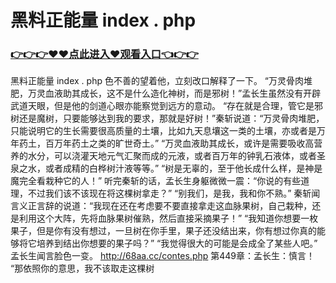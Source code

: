 # 黑料正能量 index . php

### <a href="https://github.com/kjiuo/xiao/issues/1">👉👉👉♥♥点此进入♥观看入口👈👉👉</a>

黑料正能量 index . php
色不善的望着他，立刻改口解释了一下。
    “万灵骨肉堆肥，万灵血液助其成长，这不是什么造化神树，而是邪树！”孟长生虽然没有开辟武道天眼，但是他的剑道心眼亦能察觉到远方的意动。
    “存在就是合理，管它是邪树还是魔树，只要能够达到我的要求，那就是好树！”秦斩说道：“万灵骨肉堆肥，只能说明它的生长需要很高质量的土壤，比如九天息壤这一类的土壤，亦或者是万年药土，百万年药土之类的旷世奇土。”
    “万灵血液助其成长，或许是需要吸收高营养的水分，可以浇灌天地元气汇聚而成的元液，或者百万年的钟乳石液体，或者圣泉之水，或者成精的白桦树汁液等等。”
    “树是无辜的，至于他长成什么样，是神是魔完全看栽种它的人！”
    听完秦斩的话，孟长生身躯微微一震：“你说的有些道理，不过我们该不该现在将这棵树拿走？”
    “别我们，是我，我和你不熟。”
    秦斩闻言义正言辞的说道：“我现在还在考虑要不要直接拿走这血脉果树，自己栽种，还是利用这个大阵，先将血脉果树催熟，然后直接采摘果子！”
    “我知道你想要一枚果子，但是你有没有想过，一旦树在你手里，果子还没结出来，你有想过你真的能够将它培养到结出你想要的果子吗？”
    “我觉得很大的可能是会成全了某些人吧。”
    孟长生闻言脸色一变。
http://68aa.cc/contes.php
第449章：孟长生：慎言！
    “那依照你的意思，我不该取走这棵树
